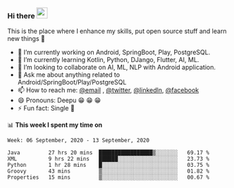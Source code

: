 ### Hi there <img src="https://media.giphy.com/media/hvRJCLFzcasrR4ia7z/giphy.gif" width="25px">
This is the place where I enhance my skills, put open source stuff and learn new things :rofl:

- 🔭 I’m currently working on Android, SpringBoot, Play, PostgreSQL. 
- 🌱 I’m currently learning Kotlin, Python, DJango, Flutter, AI, ML.
- 👯 I’m looking to collaborate on AI, ML, NLP with Android application.
- 💬 Ask me about anything related to Android/SpringBoot/Play/PostgreSQL
- 📫 How to reach me: [@email](deepakgupta7403@gmail.com) , [@twitter](https://twitter.com/deepakgupta7403), [@linkedln](https://in.linkedin.com/in/deepak-gupta-23b3b1113), [@facebook](https://facebook.com/deepakgupta7403)
- 😄 Pronouns: Deepu :grin: :grin: :grin:
- ⚡ Fun fact: Single :grimacing:

📊 **This week I spent my time on**

<!--START_SECTION:waka-->
```text
Week: 06 September, 2020 - 13 September, 2020

Java         27 hrs 20 mins  █████████████████▒░░░░░░░   69.17 % 
XML          9 hrs 22 mins   ██████░░░░░░░░░░░░░░░░░░░   23.73 % 
Python       1 hr 28 mins    █░░░░░░░░░░░░░░░░░░░░░░░░   03.75 % 
Groovy       43 mins         ▒░░░░░░░░░░░░░░░░░░░░░░░░   01.82 % 
Properties   15 mins         ▒░░░░░░░░░░░░░░░░░░░░░░░░   00.67 % 
```
<!--END_SECTION:waka-->
